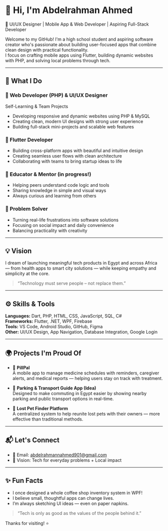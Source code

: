 # 👋 Hi, I'm Abdelrahman Ahmed

💼 UI/UX Designer | Mobile App & Web Developer | Aspiring Full-Stack Developer

Welcome to my GitHub! I'm a high school student and aspiring software creator who's passionate about building user-focused apps that combine clean design with practical functionality.  
I focus on crafting mobile apps using Flutter, building dynamic websites with PHP, and solving local problems through tech.

---

## 🔧 What I Do

### 🚀 Web Developer (PHP) & UI/UX Designer
Self-Learning & Team Projects
- Developing responsive and dynamic websites using PHP & MySQL
- Creating clean, modern UI designs with strong user experience
- Building full-stack mini-projects and scalable web features

### 📱 Flutter Developer
- Building cross-platform apps with beautiful and intuitive design
- Creating seamless user flows with clean architecture
- Collaborating with teams to bring startup ideas to life

### 🧠 Educator & Mentor (in progress!)
- Helping peers understand code logic and tools
- Sharing knowledge in simple and visual ways
- Always curious and learning from others

### 🧩 Problem Solver
- Turning real-life frustrations into software solutions
- Focusing on social impact and daily convenience
- Balancing practicality with creativity

---

## 💡 Vision
I dream of launching meaningful tech products in Egypt and across Africa — from health apps to smart city solutions — while keeping empathy and simplicity at the core.  
> “Technology must serve people – not replace them.”

---

## ⚙️ Skills & Tools
**Languages:** Dart, PHP, HTML, CSS, JavaScript, SQL, C#  
**Frameworks:** Flutter, .NET, WPF, Firebase  
**Tools:** VS Code, Android Studio, GitHub, Figma  
**Other:** UI/UX Design, App Navigation, Database Integration, Google Login

---

## 🌍 Projects I'm Proud Of
- 💊 **PillPal**  
  A mobile app to manage medicine schedules with reminders, caregiver alerts, and medical reports — helping users stay on track with treatment.

- 📍 **Parking & Transport Guide App (Idea)**  
  Designed to make commuting in Egypt easier by showing nearby parking and public transport options in real-time.

- 🐾 **Lost Pet Finder Platform**  
  A centralized system to help reunite lost pets with their owners — more effective than traditional methods.

---

## 📬 Let's Connect
- 📧 Email: abdelrahmannahmed901@gmail.com  
- 🧠 Vision: Tech for everyday problems + Local impact

---

## ✨ Fun Facts
- I once designed a whole coffee shop inventory system in WPF!
- I believe small, thoughtful apps can change lives.
- I’m always sketching UI ideas — even on paper napkins.

> “Tech is only as good as the values of the people behind it.”

Thanks for visiting! ⭐️
